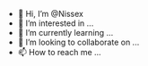- 👋 Hi, I’m @Nissex
- 👀 I’m interested in ...
- 🌱 I’m currently learning ...
- 💞️ I’m looking to collaborate on ...
- 📫 How to reach me ...

<!---
Nissex/Nissex is a ✨ special ✨ repository because its `README.md` (this file) appears on your GitHub profile.
You can click the Preview link to take a look at your changes.
--->

